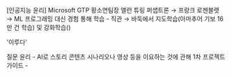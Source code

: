 
 [인공지능 윤리] Microsoft GTP 황소연팀장
앨런 튜링 퍼샙트론 → 프랑크 로젠블랫 → ML 프로그래밍 대신 경험 통해 학습 - 직관 → 바둑에서 지도학습(아마추어 기보 16만 건 학습) 및 강화학습()

'이루다'


질문
윤리 - AI로 스토리 콘텐츠 시나리오나 영상 등을 이요하는 것에 관해
1차 프로젝트 가이드 - 